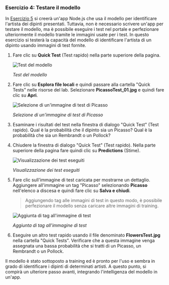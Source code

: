 ### <a name="exercise-4-test-the-model"></a>Esercizio 4: Testare il modello

In [Esercizio 5](../5-build-app.yml) si creerà un'app Node.js che usa il modello per identificare l'artista dei dipinti presentati. Tuttavia, non è necessario scrivere un'app per testare il modello, ma è possibile eseguire i test nel portale e perfezionare ulteriormente il modello tramite le immagini usate per i test. In questo esercizio si testerà la capacità del modello di identificare l'artista di un dipinto usando immagini di test fornite.

1. Fare clic su **Quick Test** (Test rapido) nella parte superiore della pagina.
 
    ![Test del modello](../images/portal-click-quick-test.png)

    _Test del modello_ 

1. Fare clic su **Esplora file locali** e quindi passare alla cartella "Quick Tests" nelle risorse del lab. Selezionare **PicassoTest_01.jpg** e quindi fare clic su **Apri**.

    ![Selezione di un'immagine di test di Picasso](../images/portal-select-test-01.png)

    _Selezione di un'immagine di test di Picasso_ 

1. Esaminare i risultati del test nella finestra di dialogo "Quick Test" (Test rapido). Qual è la probabilità che il dipinto sia un Picasso? Qual è la probabilità che sia un Rembrandt o un Pollock?

1. Chiudere la finestra di dialogo "Quick Test" (Test rapido). Nella parte superiore della pagina fare quindi clic su **Predictions** (Stime).
 
    ![Visualizzazione dei test eseguiti](../images/portal-select-predictions.png)

    _Visualizzazione dei test eseguiti_ 

1. Fare clic sull'immagine di test caricata per mostrarne un dettaglio. Aggiungere all'immagine un tag "Picasso" selezionando **Picasso** nell'elenco a discesa e quindi fare clic su **Salva e chiudi**.

    > Aggiungendo tag alle immagini di test in questo modo, è possibile perfezionare il modello senza caricare altre immagini di training.
 
    ![Aggiunta di tag all'immagine di test](../images/tag-test-image.png)

    _Aggiunta di tag all'immagine di test_ 

1. Eseguire un altro test rapido usando il file denominato **FlowersTest.jpg** nella cartella "Quick Tests". Verificare che a questa immagine venga assegnata una bassa probabilità che si tratti di un Picasso, un Rembrandt o un Pollock.

Il modello è stato sottoposto a training ed è pronto per l'uso e sembra in grado di identificare i dipinti di determinati artisti. A questo punto, si compirà un ulteriore passo avanti, integrando l'intelligenza del modello in un'app.